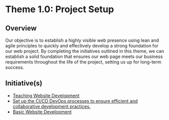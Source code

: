 # Theme 1.0: Project Setup
## Overview
Our objective is to establish a highly visible web presence using lean and agile principles to quickly and effectively
develop a strong foundation for our web project. By completing the initiatives outlined in this theme, we can establish a
solid foundation that ensures our web page meets our business requirements throughout the life of the project, setting
us up for long-term success.
## Initiative(s)

* [Teaching Website Development](initiatives/project_scope.md)
* [Set up the CI/CD DevOps processes to ensure efficient and collaborative development practices.](initiatives/initiative_devops.md)
* [Basic Website Development](initiatives/initiative_webpage.md)
